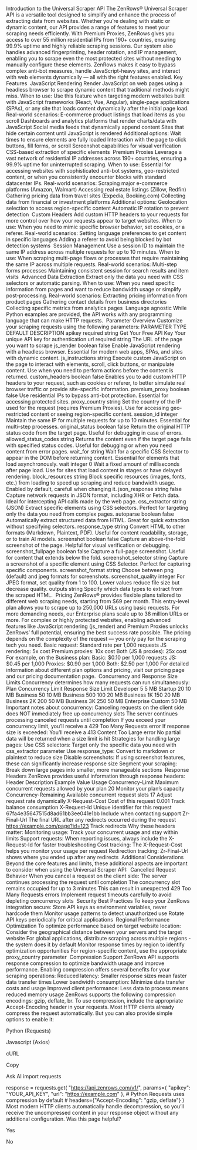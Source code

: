 <!-- ---
!-- Timestamp: 2025-07-31 02:15:23
!-- Author: ywatanabe
!-- File: /home/ywatanabe/proj/scitex_repo/src/scitex/scholar/docs/zenros_final_url.md
!-- --- -->

Introduction to the Universal Scraper API
The ZenRows® Universal Scraper API is a versatile tool designed to simplify and enhance the process of extracting data from websites. Whether you’re dealing with static or dynamic content, our API provides a range of features to meet your scraping needs efficiently.
With Premium Proxies, ZenRows gives you access to over 55 million residential IPs from 190+ countries, ensuring 99.9% uptime and highly reliable scraping sessions. Our system also handles advanced fingerprinting, header rotation, and IP management, enabling you to scrape even the most protected sites without needing to manually configure these elements.
ZenRows makes it easy to bypass complex anti-bot measures, handle JavaScript-heavy sites, and interact with web elements dynamically — all with the right features enabled.
​
Key Features
​
JavaScript Rendering
Render JavaScript on web pages using a headless browser to scrape dynamic content that traditional methods might miss.
When to use: Use this feature when targeting modern websites built with JavaScript frameworks (React, Vue, Angular), single-page applications (SPAs), or any site that loads content dynamically after the initial page load.
Real-world scenarios:
E-commerce product listings that load items as you scroll
Dashboards and analytics platforms that render charts/data with JavaScript
Social media feeds that dynamically append content
Sites that hide certain content until JavaScript is rendered
Additional options:
Wait times to ensure elements are fully loaded
Interaction with the page to click buttons, fill forms, or scroll
Screenshot capabilities for visual verification
CSS-based extraction of specific elements
​
Premium Proxies
Leverage a vast network of residential IP addresses across 190+ countries, ensuring a 99.9% uptime for uninterrupted scraping.
When to use: Essential for accessing websites with sophisticated anti-bot systems, geo-restricted content, or when you consistently encounter blocks with standard datacenter IPs.
Real-world scenarios:
Scraping major e-commerce platforms (Amazon, Walmart)
Accessing real estate listings (Zillow, Redfin)
Gathering pricing data from travel sites (Expedia, Booking.com)
Collecting data from financial or investment platforms
Additional options:
Geolocation selection to access region-specific content
Automatic IP rotation to prevent detection
​
Custom Headers
Add custom HTTP headers to your requests for more control over how your requests appear to target websites.
When to use: When you need to mimic specific browser behavior, set cookies, or a referer.
Real-world scenarios:
Setting language preferences to get content in specific languages
Adding a referer to avoid being blocked by bot detection systems
​
Session Management
Use a session ID to maintain the same IP address across multiple requests for up to 10 minutes.
When to use: When scraping multi-page flows or processes that require maintaining the same IP across multiple requests.
Real-world scenarios:
Multi-step forms processes
Maintaining consistent session for search results and item visits
​
Advanced Data Extraction
Extract only the data you need with CSS selectors or automatic parsing.
When to use: When you need specific information from pages and want to reduce bandwidth usage or simplify post-processing.
Real-world scenarios:
Extracting pricing information from product pages
Gathering contact details from business directories
Collecting specific metrics from analytics pages
​
Language agnostic
While Python examples are provided, the API works with any programming language that can make HTTP requests.
​
Parameter Overview
Customize your scraping requests using the following parameters:
PARAMETER	TYPE	DEFAULT	DESCRIPTION
apikey required	string	Get Your Free API Key	Your unique API key for authentication
url required	string		The URL of the page you want to scrape
js_render	boolean	false	Enable JavaScript rendering with a headless browser. Essential for modern web apps, SPAs, and sites with dynamic content.
js_instructions	string		Execute custom JavaScript on the page to interact with elements, scroll, click buttons, or manipulate content. Use when you need to perform actions before the content is returned.
custom_headers	boolean	false	Enables you to add custom HTTP headers to your request, such as cookies or referer, to better simulate real browser traffic or provide site-specific information.
premium_proxy	boolean	false	Use residential IPs to bypass anti-bot protection. Essential for accessing protected sites.
proxy_country	string		Set the country of the IP used for the request (requires Premium Proxies). Use for accessing geo-restricted content or seeing region-specific content.
session_id	integer		Maintain the same IP for multiple requests for up to 10 minutes. Essential for multi-step processes.
original_status	boolean	false	Return the original HTTP status code from the target page. Useful for debugging in case of errors.
allowed_status_codes	string		Returns the content even if the target page fails with specified status codes. Useful for debugging or when you need content from error pages.
wait_for	string		Wait for a specific CSS Selector to appear in the DOM before returning content. Essential for elements that load asynchronously.
wait	integer	0	Wait a fixed amount of milliseconds after page load. Use for sites that load content in stages or have delayed rendering.
block_resources	string		Block specific resources (images, fonts, etc.) from loading to speed up scraping and reduce bandwidth usage. Enabled by default, carefull when changing it.
json_response	string	false	Capture network requests in JSON format, including XHR or Fetch data. Ideal for intercepting API calls made by the web page.
css_extractor	string (JSON)		Extract specific elements using CSS selectors. Perfect for targeting only the data you need from complex pages.
autoparse	boolean	false	Automatically extract structured data from HTML. Great for quick extraction without specifying selectors.
response_type	string		Convert HTML to other formats (Markdown, Plaintext, PDF). Useful for content readability, storage, or to train AI models.
screenshot	boolean	false	Capture an above-the-fold screenshot of the page. Helpful for visual verification or debugging.
screenshot_fullpage	boolean	false	Capture a full-page screenshot. Useful for content that extends below the fold.
screenshot_selector	string		Capture a screenshot of a specific element using CSS Selector. Perfect for capturing specific components.
screenshot_format	string		Choose between png (default) and jpeg formats for screenshots.
screenshot_quality	integer		For JPEG format, set quality from 1 to 100. Lower values reduce file size but decrease quality.
outputs	string		Specify which data types to extract from the scraped HTML.
​
Pricing
ZenRows® provides flexible plans tailored to different web scraping needs, starting from $69 per month. This entry-level plan allows you to scrape up to 250,000 URLs using basic requests. For more demanding needs, our Enterprise plans scale up to 38 million URLs or more.
For complex or highly protected websites, enabling advanced features like JavaScript rendering (js_render) and Premium Proxies unlocks ZenRows’ full potential, ensuring the best success rate possible.
The pricing depends on the complexity of the request — you only pay for the scraping tech you need.
Basic request: Standard rate per 1,000 requests
JS rendering: 5x cost
Premium proxies: 10x cost
Both (JS & proxies): 25x cost
For example, on the Business plan:
Basic: $0.10 per 1,000 requests
JS: $0.45 per 1,000
Proxies: $0.90 per 1,000
Both: $2.50 per 1,000
For detailed information about different plan options and pricing, visit our pricing page and our pricing documentation page.
​
Concurrency and Response Size Limits
Concurrency determines how many requests can run simultaneously:
Plan	Concurrency Limit	Response Size Limit
Developer	5	5 MB
Startup	20	10 MB
Business	50	10 MB
Business 500	100	20 MB
Business 1K	150	20 MB
Business 2K	200	50 MB
Business 3K	250	50 MB
Enterprise	Custom	50 MB
Important notes about concurrency:
Canceling requests on the client side does NOT immediately free up concurrency slots
The server continues processing canceled requests until completion
If you exceed your concurrency limit, you’ll receive a 429 Too Many Requests error
If response size is exceeded:
You’ll receive a 413 Content Too Large error
No partial data will be returned when a size limit is hit
Strategies for handling large pages:
Use CSS selectors: Target only the specific data you need with css_extractor parameter
Use response_type: Convert to markdown or plaintext to reduce size
Disable screenshots: If using screenshot features, these can significantly increase response size
Segment your scraping: Break down large pages into smaller, more manageable sections
​
Response Headers
ZenRows provides useful information through response headers:
Header	Description	Example Value	Usage
Concurrency-Limit	Maximum concurrent requests allowed by your plan	20	Monitor your plan’s capacity
Concurrency-Remaining	Available concurrent request slots	17	Adjust request rate dynamically
X-Request-Cost	Cost of this request	0.001	Track balance consumption
X-Request-Id	Unique identifier for this request	67fa4e35647515d8ad61bb3ee041e1bb	Include when contacting support
Zr-Final-Url	The final URL after any redirects occurred during the request	https://example.com/page?id=123	Track redirects
Why these headers matter:
Monitoring usage: Track your concurrent usage and stay within limits
Support requests: When reporting issues, always include the X-Request-Id for faster troubleshooting
Cost tracking: The X-Request-Cost helps you monitor your usage per request
Redirection tracking: Zr-Final-Url shows where you ended up after any redirects
​
Additional Considerations
Beyond the core features and limits, these additional aspects are important to consider when using the Universal Scraper API:
​
Cancelled Request Behavior
When you cancel a request on the client side:
The server continues processing the request until completion
The concurrency slot remains occupied for up to 3 minutes
This can result in unexpected 429 Too Many Requests errors
Implement request timeouts carefully to avoid depleting concurrency slots
​
Security Best Practices
To keep your ZenRows integration secure:
Store API keys as environment variables, never hardcode them
Monitor usage patterns to detect unauthorized use
Rotate API keys periodically for critical applications
​
Regional Performance Optimization
To optimize performance based on target website location:
Consider the geographical distance between your servers and the target website
For global applications, distribute scraping across multiple regions - the system does it by default
Monitor response times by region to identify optimization opportunities
For region-specific content, use the appropriate proxy_country parameter
​
Compression Support
ZenRows API supports response compression to optimize bandwidth usage and improve performance. Enabling compression offers several benefits for your scraping operations:
Reduced latency: Smaller response sizes mean faster data transfer times
Lower bandwidth consumption: Minimize data transfer costs and usage
Improved client performance: Less data to process means reduced memory usage
ZenRows supports the following compression encodings: gzip, deflate, br.
To use compression, include the appropriate Accept-Encoding header in your requests. Most HTTP clients already compress the request automatically. But you can also provide simple options to enable it:

Python (Requests)

Javascript (Axios)

cURL

Copy

Ask AI
import requests

response = requests.get(
    "https://api.zenrows.com/v1/",
    params={
        "apikey": "YOUR_API_KEY",
        "url": "https://example.com"
    },
    # Python Requests uses compression by default
    # headers={"Accept-Encoding": "gzip,  deflate"}
)
Most modern HTTP clients automatically handle decompression, so you’ll receive the uncompressed content in your response object without any additional configuration.
Was this page helpful?


Yes

No

<!-- EOF -->